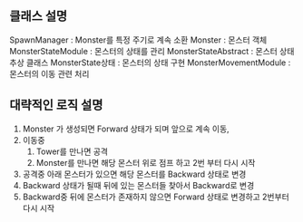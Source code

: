 ## 클래스 설명

 SpawnManager : Monster를 특정 주기로 계속 소환
 Monster : 몬스터 객체
 MonsterStateModule : 몬스터의 상태를 관리
 MonsterStateAbstract : 몬스터 상태 추상 클래스
 MonsterState상태 : 몬스터의 상태 구현
 MonsterMovementModule : 몬스터의 이동 관련 처리

## 대략적인 로직 설명
1. Monster 가 생성되면 Forward 상태가 되며 앞으로 계속 이동, 
2. 이동중 
   1. Tower를 만나면 공격
   2. Monster를 만나면 해당 몬스터 위로 점프 하고 2번 부터 다시 시작
3. 공격중 아래 몬스터가 있으면 해당 몬스터를 Backward 상태로 변경
4. Backward 상태가 될때 뒤에 있는 몬스터들 찾아서 Backward로 변경
5. Backward중 뒤에 몬스터가 존재하지 않으면 Forward 상태로 변경하고 2번부터 다시 시작

